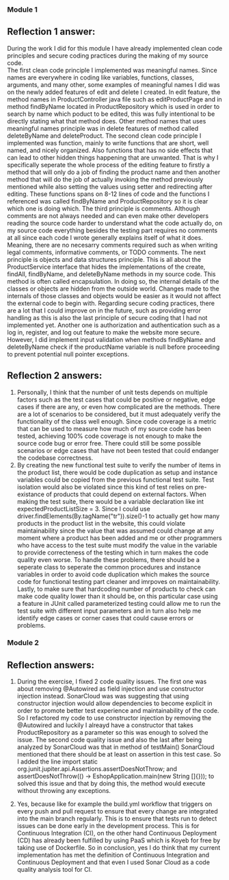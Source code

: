 ### Module 1
## Reflection 1 answer:
During the work I did for this module I have already implemented clean code principles and secure coding practices during the making of my source code.                          
The first clean code principle I implemented was meaningful names. Since names are everywhere in coding like variables, functions, classes, arguments,
and many other, some examples of meaningful names I did was on the newly added features of edit and delete I created. In edit feature, the method names in ProductController java file such as editProductPage and in
method findByName located in ProductRepository which is used in order to search by name which poduct to be edited, this was fully intentional to be directly stating what that method does. 
Other method names that uses meaningful names principle was in delete features of method called deleteByName and deleteProduct.
The second clean code principle I implemented was function, mainly to write functions that are short, well named, and nicely organized. Also functions that has no side effects that can
lead to other hidden things happening that are unwanted. That is why I specifically seperate the whole process of the editing feature to firstly a method that will only do a job of finding the product name
and then another method that will do the job of actually invoking the method previously mentioned while also setting the values using setter and redirecting after editing. These functions spans on 8-12 lines of code
and the functions I referenced was called findByName and ProductRepository so it is clear which one is doing which.
The third principle is comments. Although comments are not always needed and can even make other developers reading the source code harder to understand what the code actually do, on my source code everything besides the testing part
requires no comments at all since each code I wrote generally explains itself of what it does. Meaning, there are no necesarry comments required such as when writing legal comments,
informative comments, or TODO comments. The next principle is objects and data structures principle. This is all about the ProductService interface that hides the implementations of the create, findAll, findByName, and deleteByName
methods in my source code. This method is often called encapsulation. In doing so, the internal details of the classes or objects are hidden from the outside world. Changes made to the internals of those classes and objects would be easier as it would not affect the external code to begin with.
Regarding secure coding practices, there are a lot that I could improve on in the future, such as providing error handling as this is also the last principle of secure coding that I had not implemented yet. Another one is 
authorization and authentication such as a log in, register, and log out feature to make the website more secure. However, I did implement input validation when methods findByName and deleteByName check if 
the productName variable is null before proceeding to prevent potential null pointer exceptions.

## Reflection 2 answers:
1. Personally, I think that the number of unit tests depends on multiple factors such as the test cases that could be positive or negative, edge cases if there are any, or even how complicated are the methods.
   There are a lot of scenarios to be considered, but it must adequately verify the functionality of the class well enough. Since code coverage is a metric that can be used to measure how much of my source code has been tested,
   achieving 100% code coverage is not enough to make the source code bug or error free. There could still be some possible scenarios or edge cases that have not been tested that could endanger the codebase correctness.
2. By creating the new functional test suite to verify the number of items in the product list, there would be code duplication as setup and instance variables could be copied from the previous functional test
   suite. Test isolation would also be violated since this kind of test relies on pre-existance of products that could depend on external factors. When making the test suite, there would be a variable declaration like int expectedProductListSize = 3. 
   Since I could use driver.findElements(By.tagName("tr")).size()-1 to actually get how many products in the product list in the website, this could violate maintainability since the value that was assumed could change at any moment where a product has been added
   and me or other programmers who have access to the test suite must modify the value in the variable to provide correcteness of the testing which in turn makes the code quality even worse. To handle these problems, there should be a seperate class to seperate the common procedures and instance variables
   in order to avoid code duplication which makes the source code for functional testing part cleaner and imrpoves on maintainability. Lastly, to make sure that hardcoding number of products to check can make code quality lower than it should be, on this particular case using a feature in JUnit called parameterized testing could allow me to run the 
   test suite with different input parameters and in turn also help me identify edge cases or corner cases that could cause errors or problems.  


### Module 2
## Reflection answers:
1. During the exercise, I fixed 2 code quality issues. The first one was about removing @Autowired as field injection and use constructor injection instead. SonarCloud was was suggesting that using constructor injection would allow dependencies to become explicit in order to promote better test experience and maintainability of the code. So I refactored my code to use constructor injection by removing the @Autowired and luckily I alreayd have a constructor that takes ProductRepository as a parameter so this was enough to solved the issue. The second code quality issue and also the last after being analyzed by SonarCloud was that in method of testMain() SonarCloud mentioned that there should be at least on assertion in this test case. So I added the line import static org.junit.jupiter.api.Assertions.assertDoesNotThrow; and assertDoesNotThrow(() -> EshopApplication.main(new String []{})); to solved this issue and that by doing this, the method would execute without throwing any exceptions. 

2. Yes, because like for example the build.yml workflow that triggers on every push and pull request to ensure that every change are integrated into the main branch regularly. This is to ensure that tests run to detect issues can be done early in the development process. This is for Continuous Integration (CI), on the other hand Continuous Deployment (CD) has already been fulfilled by using PaaS which is Koyeb for free by taking use of Dockerfile. So in conclusion, yes I do think that  my current implementation has met the definition of Continuous Integration and Continuous Deployment and that even I used Sonar Cloud as a code quality analysis tool for CI. 

